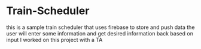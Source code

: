 # Train-Scheduler
this is a sample train scheduler that uses firebase to store and push data
the user will enter some information and get desired information back based on input
I worked on this project with a TA
